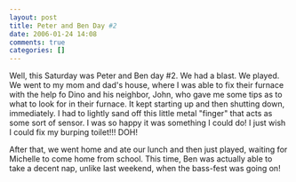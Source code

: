 ```yaml
---
layout: post
title: Peter and Ben Day #2
date: 2006-01-24 14:08
comments: true
categories: []
---
```

Well, this Saturday was Peter and Ben day #2. We had a blast. We played. We went to my mom and dad's house, where I was able to fix their furnace with the help fo Dino and his neighbor, John, who gave me some tips as to what to look for in their furnace. It kept starting up and then shutting down, immediately. I had to lightly sand off this little metal "finger" that acts as some sort of sensor. I was so happy it was something I could do! I just wish I could fix my burping toilet!!! DOH!

After that, we went home and ate our lunch and then just played, waiting for Michelle to come home from school. This time, Ben was actually able to take a decent nap, unlike last weekend, when the bass-fest was going on!
